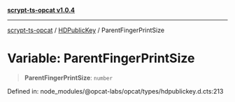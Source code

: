 [**scrypt-ts-opcat v1.0.4**](../../../README.md)

***

[scrypt-ts-opcat](../../../README.md) / [HDPublicKey](../README.md) / ParentFingerPrintSize

# Variable: ParentFingerPrintSize

> **ParentFingerPrintSize**: `number`

Defined in: node\_modules/@opcat-labs/opcat/types/hdpublickey.d.cts:213
